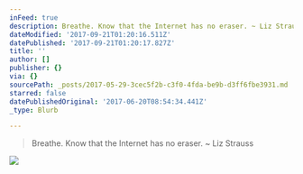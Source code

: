 ```yaml
---
inFeed: true
description: Breathe. Know that the Internet has no eraser. ~ Liz Strauss
dateModified: '2017-09-21T01:20:16.511Z'
datePublished: '2017-09-21T01:20:17.827Z'
title: ''
author: []
publisher: {}
via: {}
sourcePath: _posts/2017-05-29-3cec5f2b-c3f0-4fda-be9b-d3ff6fbe3931.md
starred: false
datePublishedOriginal: '2017-06-20T08:54:34.441Z'
_type: Blurb

---
```

> Breathe. Know that the Internet has no eraser. ~ Liz Strauss

![](https://the-grid-user-content.s3-us-west-2.amazonaws.com/56c30b29-6084-42ea-8570-6b68cc76c39b.jpg)